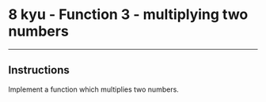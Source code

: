 # 8 kyu - Function 3 - multiplying two numbers
---

## Instructions
Implement a function which multiplies two numbers.
